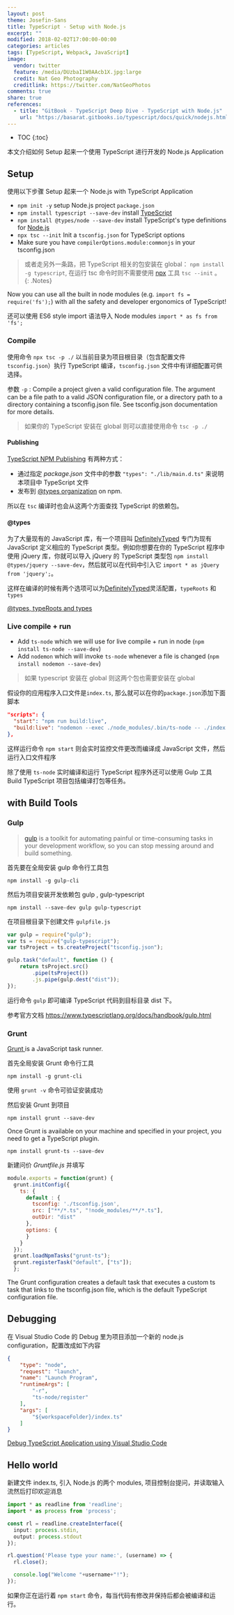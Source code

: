 ```yaml
---
layout: post
theme: Josefin-Sans
title: TypeScript - Setup with Node.js
excerpt: ""
modified: 2018-02-02T17:00:00-00:00
categories: articles
tags: [TypeScript, Webpack, JavaScript]
image:
  vendor: twitter
  feature: /media/DUzbaI1W0AAcb1X.jpg:large
  credit: Nat Geo Photography‏
  creditlink: https://twitter.com/NatGeoPhotos
comments: true
share: true
references:
  - title: "GitBook - TypeScript Deep Dive - TypeScript with Node.js"
    url: "https://basarat.gitbooks.io/typescript/docs/quick/nodejs.html"
---
```


* TOC
{:toc}

本文介绍如何 Setup 起来一个使用 TypeScript 进行开发的 Node.js Application

## Setup

使用以下步骤 Setup 起来一个 Node.js with TypeScript Application

* `npm init -y` setup Node.js project `package.json`
* `npm install typescript --save-dev` install [TypeScript][typescript]
* `npm install @types/node --save-dev` install TypeScript's type definitions for [Node.js][nodejs]
* `npx tsc --init` Init a `tsconfig.json` for TypeScript options
* Make sure you have `compilerOptions.module:commonjs` in your tsconfig.json

> 或者走另外一条路，把 TypeScript 相关的包安装在 global：
`npm install -g typescript`, 在运行 tsc 命令时则不需要使用 [npx][npx] 工具 `tsc --init` 。
{: .Notes}

Now you can use all the built in node modules (e.g. `import fs = require('fs');`) with all the safety and developer ergonomics of TypeScript!

还可以使用 ES6 style import 语法导入 Node modules `import * as fs from 'fs';`

### Compile

使用命令 `npx tsc -p ./` 以当前目录为项目根目录（包含配置文件 `tsconfig.json`）执行 TypeScript 编译，`tsconfig.json` 文件中有详细配置可供选择。

参数 `-p` : Compile a project given a valid configuration file. The argument can be a file path to a valid JSON configuration file, or a directory path to a directory containing a tsconfig.json file. See tsconfig.json documentation for more details.

> 如果你的 TypeScript 安装在 global 则可以直接使用命令 `tsc -p ./`

#### Publishing

[TypeScript NPM Publishing][typescript-declaration-files] 有两种方式：

* 通过指定 *package.json* 文件中的参数 `"types": "./lib/main.d.ts"` 来说明本项目中 TypeScript 文件
* 发布到 [@types organization][npmjs-types] on npm.

所以在 `tsc` 编译时也会从这两个方面查找 TypeScript 的依赖包。

#### @types

为了大量现有的 JavaScript 库，有一个项目叫 [DefinitelyTyped][DefinitelyTyped] 专门为现有 JavaScript 定义相应的 TypeScript 类型。例如你想要在你的 TypeScript 程序中使用 jQuery 库，你就可以导入 jQuery 的 TypeScript 类型包 `npm install @types/jquery --save-dev`，然后就可以在代码中引入它 `import * as jQuery from 'jquery';`。

这样在编译的时候有两个选项可以为[DefinitelyTyped][DefinitelyTyped]灵活配置，`typeRoots` 和 `types`

[@types, typeRoots and types](https://www.typescriptlang.org/docs/handbook/tsconfig-json.html#types-typeroots-and-types)

### Live compile + run

* Add `ts-node` which we will use for live compile + run in node (`npm install ts-node --save-dev`)
* Add `nodemon` which will invoke `ts-node` whenever a file is changed (`npm install nodemon --save-dev`)

> 如果 typescript 安装在 global 则这两个包也需要安装在 global

假设你的应用程序入口文件是`index.ts`, 那么就可以在你的`package.json`添加下面脚本

```json
"scripts": {
  "start": "npm run build:live",
  "build:live": "nodemon --exec ./node_modules/.bin/ts-node -- ./index.ts"
},
```

这样运行命令 `npm start` 则会实时监控文件更改而编译成 JavaScript 文件，然后运行入口文件程序

除了使用 `ts-node` 实时编译和运行 TypeScript 程序外还可以使用 Gulp 工具 Build TypeScript 项目包括编译打包等任务。

## with Build Tools

### Gulp

> [gulp][gulpjs] is a toolkit for automating painful or time-consuming tasks in your development workflow, so you can stop messing around and build something.

首先要在全局安装 gulp 命令行工具包

`npm install -g gulp-cli`

然后为项目安装开发依赖包 gulp , gulp-typescript

`npm install --save-dev gulp gulp-typescript`

在项目根目录下创建文件 `gulpfile.js`

```javascript
var gulp = require("gulp");
var ts = require("gulp-typescript");
var tsProject = ts.createProject("tsconfig.json");

gulp.task("default", function () {
    return tsProject.src()
        .pipe(tsProject())
        .js.pipe(gulp.dest("dist"));
});
```

运行命令 `gulp` 即可编译 TypeScript 代码到目标目录 dist 下。

参考官方文档 https://www.typescriptlang.org/docs/handbook/gulp.html

### Grunt

[Grunt ](https://gruntjs.com/) is a JavaScript task runner.

首先全局安装 Grunt 命令行工具

`npm install -g grunt-cli`

使用 `grunt -v` 命令可验证安装成功

然后安装 Grunt 到项目

`npm install grunt --save-dev`

Once Grunt is available on your machine and specified in your project, you need to get a TypeScript plugin.

`npm install grunt-ts --save-dev`

新建问价 *Gruntfile.js* 并填写

```javascript
module.exports = function(grunt) {
  grunt.initConfig({
    ts: {
      default : {
        tsconfig: './tsconfig.json',
        src: ["**/*.ts", "!node_modules/**/*.ts"],
        outDir: "dist"
      },
      options: {
      }
    }
  });
  grunt.loadNpmTasks("grunt-ts");
  grunt.registerTask("default", ["ts"]);
  };
```

The Grunt configuration creates a default task that executes a custom ts task that links to the tsconfig.json file, which is the default TypeScript configuration file.

## Debugging

在 Visual Studio Code 的 Debug 里为项目添加一个新的 node.js configuration，配置改成如下内容

```json
{
    "type": "node",
    "request": "launch",
    "name": "Launch Program",
    "runtimeArgs": [
        "-r",
        "ts-node/register"
    ],
    "args": [
        "${workspaceFolder}/index.ts"
    ]
}
```

[Debug TypeScript Application using Visual Studio Code](https://github.com/TypeStrong/ts-node#visual-studio-code)

## Hello world

新建文件 index.ts, 引入 Node.js 的两个 modules, 项目控制台提问，并读取输入流然后打印欢迎消息

```typescript
import * as readline from 'readline';
import * as process from 'process';

const rl = readline.createInterface({
  input: process.stdin,
  output: process.stdout
});

rl.question('Please type your name:', (username) => {
  rl.close();

  console.log("Welcome "+username+"!");
});
```

如果你正在运行着 `npm start` 命令，每当代码有修改并保持后都会被编译和运行。

[typescript]:https://www.npmjs.com/package/typescript
[nodejs]:http://nodejs.org/
[npx]:https://www.npmjs.com/package/npx
[DefinitelyTyped]:http://definitelytyped.org/
[typescript-declaration-files]:https://www.typescriptlang.org/docs/handbook/declaration-files/publishing.html
[npmjs-types]:https://www.npmjs.com/~types
[gulpjs]:https://gulpjs.com/
